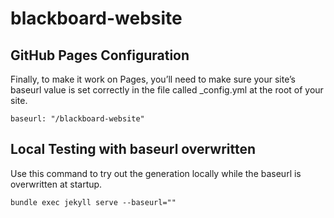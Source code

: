 # blackboard-website

## GitHub Pages Configuration
Finally, to make it work on Pages, you’ll need to make sure your site’s baseurl value is set correctly in the file called _config.yml at the root of your site.
```
baseurl: "/blackboard-website"
```

## Local Testing with baseurl overwritten
Use this command to try out the generation locally while the baseurl is overwritten at startup.
```
bundle exec jekyll serve --baseurl=""
```
